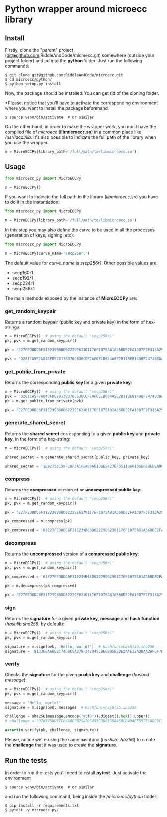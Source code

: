 # Python wrapper around microecc library

## Install

Firstly, clone the "parent" project (git@github.com:RiddleAndCode/microecc.git) somewhere (outside your project folder) and cd into the **python** folder. Just run the following commands:

```shell
$ git clone git@github.com:RiddleAndCode/microecc.git
$ cd microecc/python/
$ python setup.py install
```

Now, the package should be installed. You can get rid of the cloning folder.

*Please, notice that you'll have to activate the corresponding environment where you want to install the package beforehand.

```shell
$ source venv/bin/activate  # or similar
```

On the other hand, in order to make the wrapper work, you must have the compiled file of _microecc_ (**libmicroecc.so**) in a common place like _/usr/local/lib_. It's also possible to indicate the full path of the library when you use the wrapper.

```python
m = MicroECCPy(library_path='/full/path/to/libmicroecc.so')
```

## Usage

```python
from microecc_py import MicroECCPy

m = MicroECCPy()
```

If you want to indicate the full path to the library (_libmicroecc.so_) you have to do it in the instantiation:

```python
from microecc_py import MicroECCPy

m = MicroECCPy(library_path='/full/path/to/libmicroecc.so')
```

In this step you may also define the curve to be used in all the processes (generation of keys, signing, etc):

```python
from microecc_py import MicroECCPy

m = MicroECCPy(curve_name='secp256r1')
```

The default value for _curve_name_ is _secp256r1_. Other possible values are:
 - secp160r1
 - secp192r1
 - secp224r1
 - secp256k1

The main methods exposed by the instance of **MicroECCPy** are:

### get_random_keypair

Returns a random keypair (public key and private key) in the form of hex-strings

```python
m = MicroECCPy()  # using the default "secp256r1"
pk, pvk = m.get_random_keypair()

pk = 'E27FED0DC6F31E239B68D62229E62301176F1075A81A368DE2FA1307F2F313A290827F7DDCB351DBE7073CB4C5969B38ABCF219959D312E94A11682420268F09'

pvk = 'D2811A5F7A843FDE7813B370C630CCF7AF051D684A5E2B11BE81498F747483DA'
```

### get_public_from_private

Returns the corresponding **public key** for a given **private key**:

```python
m = MicroECCPy()  # using the default "secp256r1"
pvk = 'D2811A5F7A843FDE7813B370C630CCF7AF051D684A5E2B11BE81498F747483DA'
pk = m.get_public_from_private(pvk)

pk = 'E27FED0DC6F31E239B68D62229E62301176F1075A81A368DE2FA1307F2F313A290827F7DDCB351DBE7073CB4C5969B38ABCF219959D312E94A11682420268F09'
```

### generate_shared_secret

Returns the **shared secret** corresponding to a given **public key** and **private key**, in the form of a hex-string:

```python
m = MicroECCPy()  # using the default "secp256r1"

shared_secret = m.generate_shared_secret(public_key, private_key)

shared_secret = '1E92753158F28F3A1FEA86AE16BE9427EF5511866100E6E8E8EA9C022C812FA8'
```

### compress

Returns the **compressed** version of an **uncompressed public key**:

```python
m = MicroECCPy()  # using the default "secp256r1"
pk, pvk = m.get_random_keypair()

pk = 'E27FED0DC6F31E239B68D62229E62301176F1075A81A368DE2FA1307F2F313A290827F7DDCB351DBE7073CB4C5969B38ABCF219959D312E94A11682420268F09'

pk_compressed = m.compress(pk)

pk_compressed = '03E27FED0DC6F31E239B68D62229E62301176F1075A81A368DE2FA1307F2F313A2'
```

### decompress

Returns the **uncompressed** version of a **compressed public key**:

```python
m = MicroECCPy()  # using the default "secp256r1"
pk, pvk = m.get_random_keypair()

pk_compressed = '03E27FED0DC6F31E239B68D62229E62301176F1075A81A368DE2FA1307F2F313A2'

pk = m.decompress(pk_compressed)

pk = 'E27FED0DC6F31E239B68D62229E62301176F1075A81A368DE2FA1307F2F313A290827F7DDCB351DBE7073CB4C5969B38ABCF219959D312E94A11682420268F09'
```

### sign

Returns the **signature** for a given **private key**, **message** and **hash function** (_hashlib.sha256_, by default):

```python
m = MicroECCPy()  # using the default "secp256r1"
pk, pvk = m.get_random_keypair()

signature = m.sign(pvk, 'Hello, world!')  # hashfunc=hashlib.sha256
signature = '9133E0AA6E2174D8C5A279F342D45CBEC895B2DE2AAE12AD0AA2AF6F7B4A87B5321DB8CB0520F49065475A6EA8F5F500AC2BFB20FF8527DAAF9B70CEDADA8918'
```

### verify

Checks the **signature** for the given **public key** and **challenge** (_hashed message_):

```python
m = MicroECCPy()  # using the default "secp256r1"
pk, pvk = m.get_random_keypair()

message = 'Hello, world!'
signature = m.sign(pvk, message)  # hashfunc=hashlib.sha256

challenge = sha256(message.encode('utf8')).digest().hex().upper()
# challenge = 'D783750D37C04ABCFB29A70C453CDD81388450CD494EF557E10DC9C3C749E358'

assert(m.verify(pk, challenge, signature))
```

Please, notice we're using the same hashfunc (_hashlib.sha256_) to create the **challenge** that it was used to create the **signature**.

## Run the tests

In order to run the tests you'll need to install **pytest**. Just activate the environment

```shell
$ source venv/bin/activate  # or similar
```

and run the following command, being inside the _/microecc/python_ folder:

```shell
$ pip install -r requirements.txt
$ pytest -v microecc_py/
```
